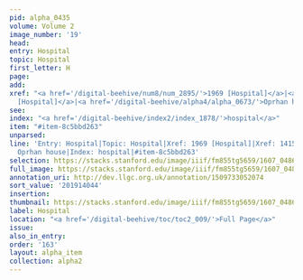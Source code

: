```yaml
---
pid: alpha_0435
volume: Volume 2
image_number: '19'
head:
entry: Hospital
topic: Hospital
first_letter: H
page:
add:
xref: "<a href='/digital-beehive/num8/num_2895/'>1969 [Hospital]</a>|<a href='/digital-beehive/num6/num_2043/'>1415
  [Hospital]</a>|<a href='/digital-beehive/alpha4/alpha_0673/'>Oprhan house</a>"
see:
index: "<a href='/digital-beehive/index2/index_1878/'>hospital</a>"
item: "#item-8c5bbd263"
unparsed:
line: 'Entry: Hospital|Topic: Hospital|Xref: 1969 [Hospital]|Xref: 1415 [Hospital]|Xref:
  Oprhan house|Index: hospital|#item-8c5bbd263'
selection: https://stacks.stanford.edu/image/iiif/fm855tg5659/1607_0486/354,4044,3015,335/full/0/default.jpg
full_image: https://stacks.stanford.edu/image/iiif/fm855tg5659/1607_0486/full/full/0/default.jpg
annotation_uri: http://dev.llgc.org.uk/annotation/1509733052074
sort_value: '201914044'
insertion:
thumbnail: https://stacks.stanford.edu/image/iiif/fm855tg5659/1607_0486/354,4044,600,180/250,/0/default.jpg
label: Hospital
location: "<a href='/digital-beehive/toc/toc2_009/'>Full Page</a>"
issue:
also_in_entry:
order: '163'
layout: alpha_item
collection: alpha2
---
```

